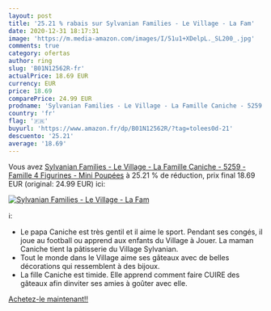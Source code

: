 ```yaml
---
layout: post
title: '25.21 % rabais sur Sylvanian Families - Le Village - La Fam'
date: 2020-12-31 18:17:31
image: 'https://m.media-amazon.com/images/I/51u1+XDelpL._SL200_.jpg'
comments: true
category: ofertas
author: ring
slug: 'B01N12562R-fr'
actualPrice: 18.69 EUR
currency: EUR
price: 18.69
comparePrice: 24.99 EUR
prodname: 'Sylvanian Families - Le Village - La Famille Caniche - 5259 - Famille 4 Figurines - Mini Poupées'
country: 'fr'
flag: '🇫🇷'
buyurl: 'https://www.amazon.fr/dp/B01N12562R/?tag=tolees0d-21'
descuento: '25.21'
average: '18.69'
---
```


Vous avez [Sylvanian Families - Le Village - La Famille Caniche - 5259 - Famille 4 Figurines - Mini Poupées](https://www.amazon.fr/dp/B01N12562R/?tag=tolees0d-21)  à  25.21 % de réduction, prix final  18.69 EUR (original: 24.99 EUR) ici:

[![Sylvanian Families - Le Village - La Fam](https://m.media-amazon.com/images/I/51u1+XDelpL._SL200_.jpg)](https://www.amazon.fr/dp/B01N12562R/?tag=tolees0d-21)

ℹ️:

- Le papa Caniche est très gentil et il aime le sport. Pendant ses congés, il joue au football ou apprend aux enfants du Village à Jouer. La maman Caniche tient la pâtisserie du Village Sylvanian.
- Tout le monde dans le Village aime ses gâteaux avec de belles décorations qui ressemblent à des bijoux.
- La fille Caniche est timide. Elle apprend comment faire CUIRE des gâteaux afin dinviter ses amies à goûter avec elle.

[Achetez-le maintenant!!](https://www.amazon.fr/dp/B01N12562R/?tag=tolees0d-21)
